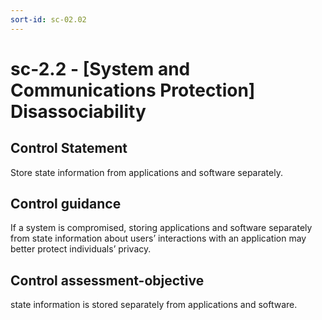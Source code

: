 ```yaml
---
sort-id: sc-02.02
---
```


# sc-2.2 - \[System and Communications Protection\] Disassociability

## Control Statement

Store state information from applications and software separately.

## Control guidance

If a system is compromised, storing applications and software separately from state information about users’ interactions with an application may better protect individuals’ privacy.

## Control assessment-objective

state information is stored separately from applications and software.
